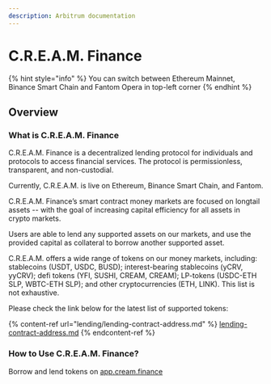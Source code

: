 ```yaml
---
description: Arbitrum documentation
---
```


# C.R.E.A.M. Finance

{% hint style="info" %}
You can switch between Ethereum Mainnet, Binance Smart Chain and Fantom Opera in top-left corner
{% endhint %}

## Overview

### What is C.R.E.A.M. Finance

C.R.E.A.M. Finance is a decentralized lending protocol for individuals and protocols to access financial services. The protocol is permissionless, transparent, and non-custodial.

Currently, C.R.E.A.M. is live on Ethereum, Binance Smart Chain, and Fantom.

C.R.E.A.M. Finance’s smart contract money markets are focused on longtail assets -- with the goal of increasing capital efficiency for all assets in crypto markets.

Users are able to lend any supported assets on our markets, and use the provided capital as collateral to borrow another supported asset.

C.R.E.A.M. offers a wide range of tokens on our money markets, including: stablecoins (USDT, USDC, BUSD); interest-bearing stablecoins (yCRV, yyCRV); defi tokens (YFI, SUSHI, CREAM, CREAM); LP-tokens (USDC-ETH SLP, WBTC-ETH SLP); and other cryptocurrencies (ETH, LINK). This list is not exhaustive.

Please check the link below for the latest list of supported tokens:

{% content-ref url="lending/lending-contract-address.md" %}
[lending-contract-address.md](lending/lending-contract-address.md)
{% endcontent-ref %}

### How to Use C.R.E.A.M. Finance?

Borrow and lend tokens on [app.cream.finance](https://app.cream.finance)
